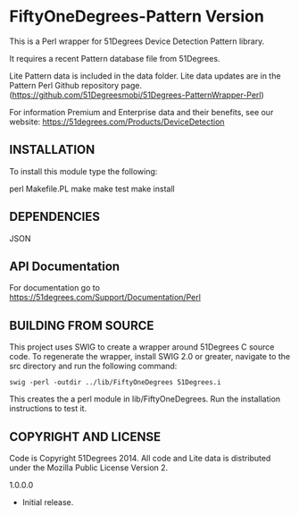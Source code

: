 # FiftyOneDegrees-Pattern Version

This is a Perl wrapper for 51Degrees Device Detection Pattern library.

It requires a recent Pattern database file from 51Degrees.

Lite Pattern data is included in the data folder. Lite data updates are in the
Pattern Perl Github repository page.
(https://github.com/51Degreesmobi/51Degrees-PatternWrapper-Perl)

For information Premium and Enterprise data and their benefits, see our
website: https://51degrees.com/Products/DeviceDetection

## INSTALLATION

To install this module type the following:

   perl Makefile.PL
   make
   make test
   make install

## DEPENDENCIES

JSON

## API Documentation

For documentation go to https://51degrees.com/Support/Documentation/Perl

## BUILDING FROM SOURCE

This project uses SWIG to create a wrapper around 51Degrees C source code.
To regenerate the wrapper, install SWIG 2.0 or greater, navigate to the
src directory and run the following command:

	swig -perl -outdir ../lib/FiftyOneDegrees 51Degrees.i

This creates the a perl module in lib/FiftyOneDegrees. Run the installation
instructions to test it.

## COPYRIGHT AND LICENSE

Code is Copyright 51Degrees 2014.
All code and Lite data is distributed under the Mozilla Public License Version 2.

1.0.0.0

- Initial release.


